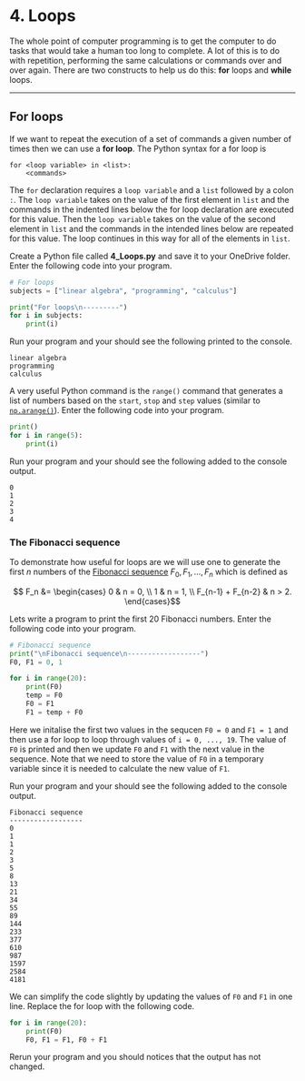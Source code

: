 # 4. Loops

The whole point of computer programming is to get the computer to do tasks that would take a human too long to complete. A lot of this is to do with repetition, performing the same calculations or commands over and over again. There are two constructs to help us do this: **for** loops and **while** loops.

---

## For loops

If we want to repeat the execution of a set of commands a given number of times then we can use a **for loop**. The Python syntax for a for loop is

```text
for <loop variable> in <list>:
    <commands>
```

The `for` declaration requires a `loop variable` and a `list` followed by a colon `:`. The `loop variable` takes on the value of the first element in `list` and the commands in the indented lines below the for loop declaration are executed for this value. Then the `loop variable` takes on the value of the second element in `list` and the commands in the intended lines below are repeated for this value. The loop continues in this way for all of the elements in `list`. 

Create a Python file called **4_Loops.py** and save it to your OneDrive folder. Enter the following code into your program.

```python
# For loops
subjects = ["linear algebra", "programming", "calculus"]

print("For loops\n---------")
for i in subjects:
    print(i)
```

Run your program and your should see the following printed to the console.

```text
linear algebra
programming
calculus
```

A very useful Python command is the `range()` command that generates a list of numbers based on the `start`, `stop` and `step` values (similar to [`np.arange()`](np.arange-section)). Enter the following code into your program.

```python
print()
for i in range(5):
    print(i)
```

Run your program and your should see the following added to the console output.

```text
0
1
2
3
4
```

### The Fibonacci sequence

To demonstrate how useful for loops are we will use one to generate the first $n$ numbers of the <a href="https://en.wikipedia.org/wiki/Fibonacci_sequence" target="_blank">Fibonacci sequence</a> $F_0, F_1, \ldots, F_n$ which is defined as

$$ F_n &= \begin{cases} 0 & n = 0, \\ 1 & n = 1, \\ F_{n-1} + F_{n-2} & n > 2. \end{cases}$$

Lets write a program to print the first 20 Fibonacci numbers. Enter the following code into your program.

```python
# Fibonacci sequence
print("\nFibonacci sequence\n------------------")
F0, F1 = 0, 1

for i in range(20):
    print(F0)    
    temp = F0
    F0 = F1
    F1 = temp + F0
```

Here we initalise the first two values in the sequcen `F0 = 0` and `F1 = 1` and then use a for loop to loop through values of `i = 0, ..., 19`. The value of `F0` is printed and then we update `F0` and `F1` with the next value in the sequence. Note that we need to store the value of `F0` in a temporary variable since it is needed to calculate the new value of `F1`.

Run your program and your should see the following added to the console output.

```text
Fibonacci sequence
------------------
0
1
1
2
3
5
8
13
21
34
55
89
144
233
377
610
987
1597
2584
4181
```

We can simplify the code slightly by updating the values of `F0` and `F1` in one line. Replace the for loop with the following code.

```python
for i in range(20):
    print(F0)
    F0, F1 = F1, F0 + F1
```

Rerun your program and you should notices that the output has not changed.